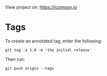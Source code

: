 View project on: https://icomoon.io

# Tags
To create an annotated tag, enter the following:
```
git tag -a 1.0 -m 'the initial release'
```
Then run:
```
git push origin --tags
```
